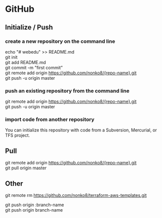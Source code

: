 # GitHub
## Initialize / Push
### create a new repository on the command line
echo "# webedu" >> README.md  
git init  
git add README.md  
git commit -m "first commit"  
git remote add origin https://github.com/nonko8/{repo-name}.git  
git push -u origin master  

### push an existing repository from the command line
git remote add origin https://github.com/nonko8/{repo-name}.git  
git push -u origin master  

### import code from another repository
You can initialize this repository with code from a Subversion, Mercurial, or TFS project.  

## Pull
git remote add origin https://github.com/nonko8/{repo-name}.git  
git pull origin master

## Other
git remote rm https://github.com/nonko8/terraform-aws-templates.git  
  
git push origin :branch-name  
git push origin branch-name  
